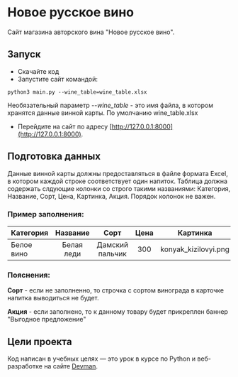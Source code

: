 # Новое русское вино

Сайт магазина авторского вина "Новое русское вино".

## Запуск

- Скачайте код
- Запустите сайт командой:
```
python3 main.py --wine_table=wine_table.xlsx
```
Необязательный параметр *--wine_table* - это имя файла, в котором хранятся данные винной карты. По умолчанию
  wine_table.xlsx
- Перейдите на сайт по адресу [http://127.0.0.1:8000](http://127.0.0.1:8000).

## Подготовка данных

Данные винной карты должны предоставляться в файле формата Excel, в котором каждой строке соответствует один напиток.
Таблица должна содержать слдующие колонки со строго такими названиями: Категория, Название, Сорт, Цена, Картинка, Акция.
Порядок колонок не важен.
### Пример заполнения:

| **Категория** | **Название**  |     **Сорт**     | **Цена**  |     **Картинка**     |      **Акция**       |
|---------------|:-------------:|:----------------:|:---------:|:--------------------:|:--------------------:|
| Белое вино    | Белая леди    | Дамский пальчик  |    300    | konyak_kizilovyi.png | Выгодное предложение |


### Пояснения:
**Сорт** - если не заполненно, то строчка с сортом винограда в карточке напитка выводиться не будет.

**Акция** - если заполнено, то к данному товару будет прикреплен баннер "Выгодное предложение"


## Цели проекта

Код написан в учебных целях — это урок в курсе по Python и веб-разработке на сайте [Devman](https://dvmn.org).

